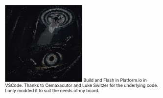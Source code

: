 <img src="eye.png" alt="eye" style="width:50%; height:25%;">
Build and Flash in Platform.io in VSCode. 
Thanks to Cemaxacutor and Luke Switzer for the underlying code. I only modded it to suit the needs of my board. 
